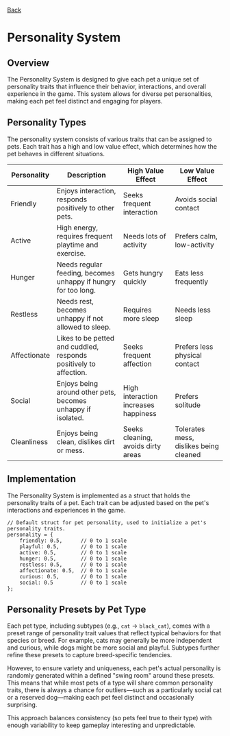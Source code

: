 [Back](Overview.md)

# Personality System

## Overview
The Personality System is designed to give each pet a unique set of personality traits that influence their behavior, interactions, and overall experience in the game. This system allows for diverse pet personalities, making each pet feel distinct and engaging for players.

## Personality Types
The personality system consists of various traits that can be assigned to pets. Each trait has a high and low value effect, which determines how the pet behaves in different situations.

| Personality   | Description                                                        | High Value Effect                              | Low Value Effect                                 |
|---------------|--------------------------------------------------------------------|------------------------------------------------|--------------------------------------------------|
| Friendly      | Enjoys interaction, responds positively to other pets.             | Seeks frequent interaction                     | Avoids social contact                            |
| Active        | High energy, requires frequent playtime and exercise.              | Needs lots of activity                         | Prefers calm, low-activity                       |
| Hunger        | Needs regular feeding, becomes unhappy if hungry for too long.     | Gets hungry quickly                            | Eats less frequently                             |
| Restless      | Needs rest, becomes unhappy if not allowed to sleep.               | Requires more sleep                            | Needs less sleep                                 |
| Affectionate  | Likes to be petted and cuddled, responds positively to affection.  | Seeks frequent affection                       | Prefers less physical contact                    |
| Social        | Enjoys being around other pets, becomes unhappy if isolated.       | High interaction increases happiness           | Prefers solitude                                 |
| Cleanliness   | Enjoys being clean, dislikes dirt or mess.                         | Seeks cleaning, avoids dirty areas             | Tolerates mess, dislikes being cleaned           |

## Implementation
The Personality System is implemented as a struct that holds the personality traits of a pet. Each trait can be adjusted based on the pet's interactions and experiences in the game.

```gml
// Default struct for pet personality, used to initialize a pet's personality traits.
personality = {
    friendly: 0.5,      // 0 to 1 scale
    playful: 0.5,       // 0 to 1 scale
    active: 0.5,        // 0 to 1 scale
    hunger: 0.5,        // 0 to 1 scale
    restless: 0.5,      // 0 to 1 scale
    affectionate: 0.5,  // 0 to 1 scale
    curious: 0.5,       // 0 to 1 scale
    social: 0.5         // 0 to 1 scale
};
```

## Personality Presets by Pet Type

Each pet type, including subtypes (e.g., `cat` → `black_cat`), comes with a preset range of personality trait values that reflect typical behaviors for that species or breed. For example, cats may generally be more independent and curious, while dogs might be more social and playful. Subtypes further refine these presets to capture breed-specific tendencies.

However, to ensure variety and uniqueness, each pet's actual personality is randomly generated within a defined "swing room" around these presets. This means that while most pets of a type will share common personality traits, there is always a chance for outliers—such as a particularly social cat or a reserved dog—making each pet feel distinct and occasionally surprising.

This approach balances consistency (so pets feel true to their type) with enough variability to keep gameplay interesting and unpredictable.

